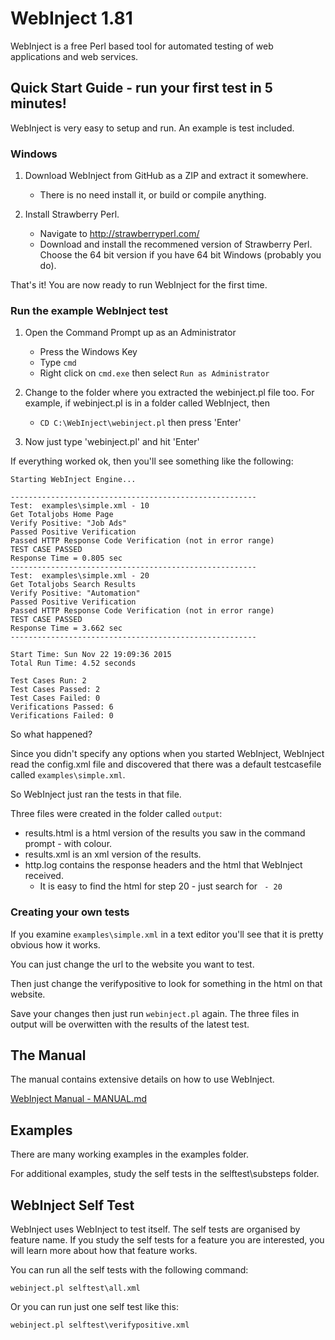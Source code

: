# WebInject 1.81
WebInject is a free Perl based tool for automated testing of web applications and web services.


## Quick Start Guide - run your first test in 5 minutes!

WebInject is very easy to setup and run. An example is test included.

### Windows

1. Download WebInject from GitHub as a ZIP and extract it somewhere. 
    * There is no need install it, or build or compile anything.

2. Install Strawberry Perl.
    * Navigate to http://strawberryperl.com/
    * Download and install the recommened version of Strawberry Perl. Choose the 64 bit version if you have 64 bit Windows (probably you do).

That's it! You are now ready to run WebInject for the first time.

### Run the example WebInject test

1. Open the Command Prompt up as an Administrator
    * Press the Windows Key
    * Type `cmd`
    * Right click on `cmd.exe` then select `Run as Administrator`

2. Change to the folder where you extracted the webinject.pl file too. For example, if webinject.pl is in a folder called WebInject, then
    * `CD C:\WebInject\webinject.pl` then press 'Enter'

3. Now just type 'webinject.pl' and hit 'Enter'

If everything worked ok, then you'll see something like the following:

```
Starting WebInject Engine...

-------------------------------------------------------
Test:  examples\simple.xml - 10
Get Totaljobs Home Page
Verify Positive: "Job Ads"
Passed Positive Verification
Passed HTTP Response Code Verification (not in error range)
TEST CASE PASSED
Response Time = 0.805 sec
-------------------------------------------------------
Test:  examples\simple.xml - 20
Get Totaljobs Search Results
Verify Positive: "Automation"
Passed Positive Verification
Passed HTTP Response Code Verification (not in error range)
TEST CASE PASSED
Response Time = 3.662 sec
-------------------------------------------------------

Start Time: Sun Nov 22 19:09:36 2015
Total Run Time: 4.52 seconds

Test Cases Run: 2
Test Cases Passed: 2
Test Cases Failed: 0
Verifications Passed: 6
Verifications Failed: 0
```

So what happened? 

Since you didn't specify any options when you started WebInject, WebInject read the config.xml file and discovered that there was a default testcasefile called `examples\simple.xml`.

So WebInject just ran the tests in that file.

Three files were created in the folder called `output`:
* results.html is a html version of the results you saw in the command prompt - with colour.
* results.xml is an xml version of the results.
* http.log contains the response headers and the html that WebInject received.
    * It is easy to find the html for step 20 - just search for ` - 20`

### Creating your own tests

If you examine `examples\simple.xml` in a text editor you'll see that it is pretty obvious how it works. 

You can just change the url to the website you want to test.

Then just change the verifypositive to look for something in the html on that website.

Save your changes then just run `webinject.pl` again. The three files in output will be overwitten with the results of the latest test.

## The Manual

The manual contains extensive details on how to use WebInject.

[WebInject Manual - MANUAL.md](MANUAL.md)


## Examples

There are many working examples in the examples folder.

For additional examples, study the self tests in the selftest\substeps folder.

## WebInject Self Test

WebInject uses WebInject to test itself. The self tests are organised by feature name. 
If you study the self tests for a feature you are interested, you will learn more about
how that feature works.

You can run all the self tests with the following command:

```
webinject.pl selftest\all.xml
```

Or you can run just one self test like this:

```
webinject.pl selftest\verifypositive.xml
```

